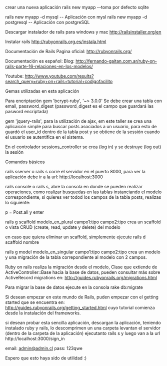crear una nueva aplicación
rails new myapp --toma por defecto sqlite

rails new myapp -d mysql -- Aplicación con mysl
rails new myapp -d postgresql -- Aplicación con postgreSQL

Descargar instalador de rails para windows y mac
http://railsinstaller.org/en

Instalar rails
http://rubyonrails.org.es/instala.html

Documentación de Rails
Pagina oficial: http://rubyonrails.org/


Documentación es español:
Blog: http://fernando-gaitan.com.ar/ruby-on-rails-parte-16-relaciones-en-los-modelos/

Youtube: http://www.youtube.com/results?search_query=ruby+on+rails+tutorial+codigofacilito

Gemas utilizadas en esta aplicación

Para encriptación
gem 'bcrypt-ruby', '~> 3.0.0'
Se debe crear una tabla con email, password_digest (password_digest es el campo que guardará las pasword encriptada)

gem 'jquery-rails', para la utilización de ajax, em este taller se crea una aplicaicón simple para buscar posts asociados a un usuario, para esto de guardó el user_id dentro de la tabla post y se obtiene de la sessión cuando el usuario se autentifica en el sistema.

En el controlador sessions_controller se crea (log in) y se destruye (log out) la sesión

Comandos básicos

rails sserver o rails s corre el servidor en el puerto 8000, para ver la aplicación debe ir a la url: http://localhost:3000

rails console o rails s, abre la consola en donde se pueden realizar operaciones, como realizar busquedas en las tablas instanciando el modelo correspondiente, si quieres ver todod los campos de la tabla posts, realizas lo siguiente:

p = Post.all y enter

rails g scaffold modelo_en_plural campo1:tipo campo2:tipo crea un scaffold o vista CRUD (create, read, update y delete) del modelo

en caso que quiera eliminar un scaffold, simplemente ejecute rails d scaffold nombre

rails g model modelo_en_singular campo1:tipo campo2:tipo crea un modelo y una migración de la tabla correpondiente al modelo con 2 campos.

Ruby on rails realiza la migración desde el modelo, Clase que extiende de ActiveController::Base hacía la base de datos, pueden consultar más sobre ActiveRecord migrations en: http://guides.rubyonrails.org/migrations.html

Para migrar la base de datos ejecute en la consola rake db:migrate

Si desean empezar en este mundo de Rails, puden empezar con el getting started que se encuentra en: http://guides.rubyonrails.org/getting_started.html cuyo tutorial comienza desde la instalación del frameworks.

si desean probar esta sencilla aplicación, descargan la aplicación, teniendo instalado ruby y rails, lo descomprimen un una carpeta levantan el servidor (dentro de la carpeta de la aplicación) ejecutanto rails s y luego van a la url http://localhost:3000/sign_in

email: admin@admin.cl
pass: 123qwe

Espero que esto haya sido de utilidad :)






